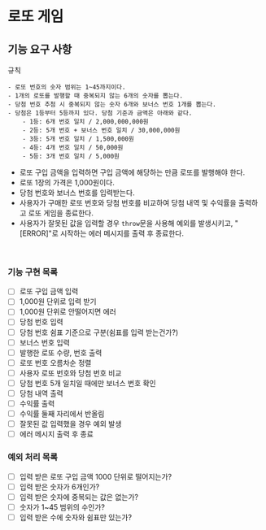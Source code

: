 # 로또 게임

## 기능 요구 사항

규칙

```
- 로또 번호의 숫자 범위는 1~45까지이다.
- 1개의 로또를 발행할 때 중복되지 않는 6개의 숫자를 뽑는다.
- 당첨 번호 추첨 시 중복되지 않는 숫자 6개와 보너스 번호 1개를 뽑는다.
- 당첨은 1등부터 5등까지 있다. 당첨 기준과 금액은 아래와 같다.
    - 1등: 6개 번호 일치 / 2,000,000,000원
    - 2등: 5개 번호 + 보너스 번호 일치 / 30,000,000원
    - 3등: 5개 번호 일치 / 1,500,000원
    - 4등: 4개 번호 일치 / 50,000원
    - 5등: 3개 번호 일치 / 5,000원
```

- 로또 구입 금액을 입력하면 구입 금액에 해당하는 만큼 로또를 발행해야 한다.
- 로또 1장의 가격은 1,000원이다.
- 당첨 번호와 보너스 번호를 입력받는다.
- 사용자가 구매한 로또 번호와 당첨 번호를 비교하여 당첨 내역 및 수익률을 출력하고 로또 게임을 종료한다.
- 사용자가 잘못된 값을 입력할 경우 `throw`문을 사용해 예외를 발생시키고, "[ERROR]"로 시작하는 에러 메시지를 출력 후 종료한다.

<br>

### 기능 구현 목록

- [ ] 로또 구입 금액 입력
- [ ] 1,000원 단위로 입력 받기
- [ ] 1,000원 단위로 안떨어지면 에러
- [ ] 당첨 번호 입력
- [ ] 당첨 번호 쉼표 기준으로 구분(쉼표를 입력 받는건가?)
- [ ] 보너스 번호 입력
- [ ] 발행한 로또 수량, 번호 출력
- [ ] 로또 번호 오름차순 정렬
- [ ] 사용자 로또 번호와 당첨 번호 비교
- [ ] 당첨 번호 5개 일치일 때에만 보너스 번호 확인
- [ ] 당첨 내역 출력
- [ ] 수익률 출력
- [ ] 수익률 둘째 자리에서 반올림
- [ ] 잘못된 값 입력했을 경우 예외 발생
- [ ] 에러 메시지 출력 후 종료

### 예외 처리 목록

- [ ] 입력 받은 로또 구입 금액 1000 단위로 떨어지는가?
- [ ] 입력 받은 숫자가 6개인가?
- [ ] 입력 받은 숫자에 중복되는 값은 없는가?
- [ ] 숫자가 1~45 범위의 수인가?
- [ ] 입력 받은 수에 숫자와 쉼표만 있는가?
